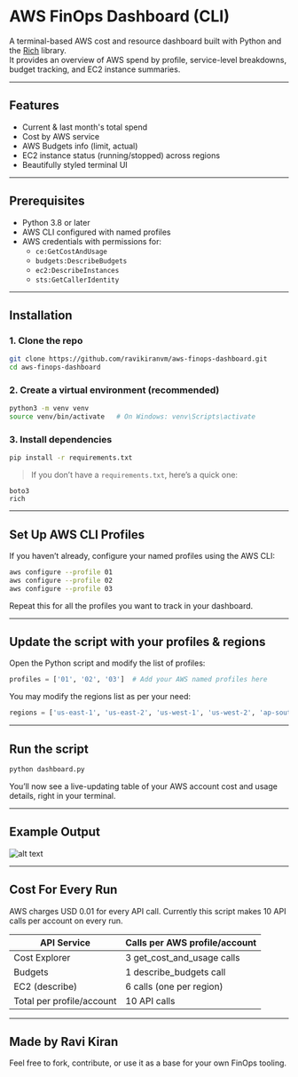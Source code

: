 # AWS FinOps Dashboard (CLI)

A terminal-based AWS cost and resource dashboard built with Python and the [Rich](https://github.com/Textualize/rich) library.  
It provides an overview of AWS spend by profile, service-level breakdowns, budget tracking, and EC2 instance summaries.

---

## Features

- Current & last month's total spend  
- Cost by AWS service  
- AWS Budgets info (limit, actual)  
- EC2 instance status (running/stopped) across regions  
- Beautifully styled terminal UI

---

## Prerequisites

- Python 3.8 or later
- AWS CLI configured with named profiles
- AWS credentials with permissions for:
  - `ce:GetCostAndUsage`
  - `budgets:DescribeBudgets`
  - `ec2:DescribeInstances`
  - `sts:GetCallerIdentity`

---

## Installation

### 1. Clone the repo

```bash
git clone https://github.com/ravikiranvm/aws-finops-dashboard.git
cd aws-finops-dashboard
```

### 2. Create a virtual environment (recommended)

```bash
python3 -m venv venv
source venv/bin/activate   # On Windows: venv\Scripts\activate
```

### 3. Install dependencies

```bash
pip install -r requirements.txt
```

> If you don’t have a `requirements.txt`, here’s a quick one:

```
boto3
rich
```

---

## Set Up AWS CLI Profiles

If you haven’t already, configure your named profiles using the AWS CLI:

```bash
aws configure --profile 01
aws configure --profile 02
aws configure --profile 03
```

Repeat this for all the profiles you want to track in your dashboard.

---

## Update the script with your profiles & regions

Open the Python script and modify the list of profiles:

```python
profiles = ['01', '02', '03']  # Add your AWS named profiles here
```

You may modify the regions list as per your need:
```python
regions = ['us-east-1', 'us-east-2', 'us-west-1', 'us-west-2', 'ap-southeast-1', 'ap-south-1'] # Add your most used regions here
```

---

## Run the script

```bash
python dashboard.py
```

You’ll now see a live-updating table of your AWS account cost and usage details, right in your terminal.

---

## Example Output

![alt text](<Screenshot 2025-04-06 at 12.32.09 PM.png>)

---

## Cost For Every Run

AWS charges USD 0.01 for every API call. Currently this script makes 10 API calls per account on every run. 

| API Service | Calls per AWS profile/account |
| --- | --- |
| Cost Explorer | 3 get_cost_and_usage calls |
| Budgets | 1 describe_budgets call |
| EC2 (describe) | 6 calls (one per region) |
| Total per profile/account | 10 API calls |

---

## Made by Ravi Kiran

Feel free to fork, contribute, or use it as a base for your own FinOps tooling.

